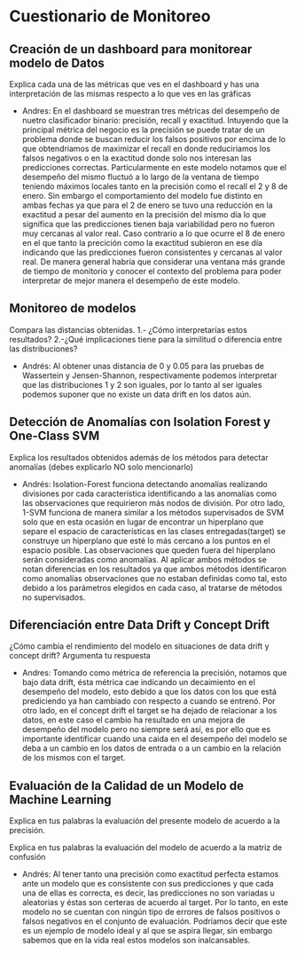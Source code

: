 # Cuestionario de Monitoreo

## Creación de un dashboard para monitorear modelo de Datos
Explica cada una de las métricas que ves en el dashboard y has una interpretación de las
mismas respecto a lo que ves en las gráficas
- Andres: En el dashboard se muestran tres métricas del desempeño de nuetro clasificador binario: precisión, recall y exactitud. Intuyendo que la principal métrica del negocio es la precisión se puede tratar de un problema donde se buscan reducir los falsos positivos por encima de lo que obtendriamos de maximizar el recall en donde reduciriamos los falsos negativos o en la exactitud donde solo nos interesan las predicciones correctas. Particularmente en este modelo notamos que el desempeño del mismo fluctuó a lo largo de la ventana de tiempo teniendo máximos locales tanto en la precisión como el recall el 2 y 8  de enero. Sin embargo el comportamiento del modelo fue distinto en ambas fechas ya que para el 2 de enero se tuvo una reducción en la exactitud a pesar del aumento en la precisión del mismo día lo que significa que las predicciones tienen baja variabilidad pero no fueron muy cercanas al valor real. Caso contrario a lo que ocurre el 8 de enero en el que tanto la precición como la exactitud subieron en ese día indicando que las predicciones fueron consistentes y cercanas al valor real. De manera general habría que considerar una ventana más grande de tiempo de monitorio y conocer el contexto del problema para poder interpretar de mejor manera el desempeño de este modelo. 

## Monitoreo de modelos
Compara las distancias obtenidas. 1.- ¿Cómo interpretarías estos
resultados? 2.-¿Qué implicaciones tiene para la similitud o diferencia
entre las distribuciones?
- Andrés: Al obtener unas distancia de 0 y 0.05 para las pruebas de Wassertein y Jensen-Shannon, respectivamente podemos interpretar que las distribuciones 1 y 2 son iguales, por lo tanto al ser iguales podemos suponer que no existe un data drift en los datos aún. 

## Detección de Anomalías con Isolation Forest y One-Class SVM
Explica los resultados obtenidos además de los métodos para detectar
anomalías (debes explicarlo NO solo mencionarlo)
- Andrés: Isolation-Forest funciona detectando anomalías realizando divisiones por cada característica identificando a las anomalías como las observaciones que requirieron más nodos de división. Por otro lado, 1-SVM funciona de manera similar a los métodos supervisados de SVM solo que en esta ocasión en lugar de encontrar un hiperplano que separe el espacio de características en las clases entregadas(target) se construye un hiperplano que esté lo más cercano a los puntos en el espacio posible. Las observaciones que queden fuera del hiperplano serán consideradas como anomalías. Al aplicar ambos métodos se notan diferencias en los resultados ya que ambos métodos identificaron como anomalías observaciones que no estaban definidas como tal, esto debido a los parámetros elegidos en cada caso, al tratarse de métodos no supervisados.

##  Diferenciación entre Data Drift y Concept Drift
¿Cómo cambia el rendimiento del modelo en situaciones de data drift y concept
drift?
Argumenta tu respuesta
- Andres: Tomando como métrica de referencia la precisión, notamos que bajo data drift, ésta métrica cae indicando un decaimiento en el desempeño del modelo, esto debido a que los datos con los que está prediciendo ya han cambiado con respecto a cuando se entrenó. Por otro lado, en el concept drift el target se ha dejado de relacionar a los datos, en este caso el cambio ha resultado en una mejora de desempeño del modelo pero no siempre será así, es por ello que es importante identificar cuando una caida en el desempeño del modelo se deba a un cambio en los datos de entrada o a un cambio en la relación de los mismos con el target.

## Evaluación de la Calidad de un Modelo de Machine Learning
Explica en tus palabras la evaluación del presente modelo de acuerdo a la precisión.

Explica en tus palabras la evaluación del modelo de acuerdo a la matriz de confusión
- Andrés: Al tener tanto una precisión como exactitud perfecta estamos ante un modelo que es consistente con sus predicciones y que cada una de ellas es correcta, es decir, las predicciones no son variadas u aleatorias y éstas son certeras de acuerdo al target. Por lo tanto, en este modelo no se cuentan con ningún tipo de errores de falsos positivos o falsos negativos en el conjunto de evaluación. Podríamos decir que este es un ejemplo de modelo ideal y al que se aspira llegar, sin embargo sabemos que en la vida real estos modelos son inalcansables.

